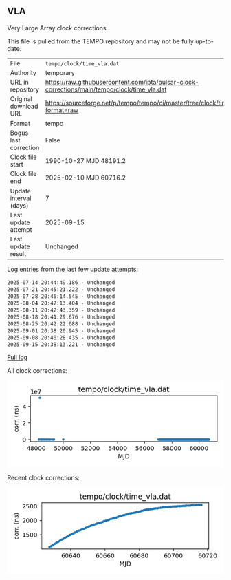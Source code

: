 
## VLA

Very Large Array clock corrections

This file is pulled from the TEMPO repository and may not be fully
up-to-date. 

|     |     |
|:--- |:--- |
| File | `tempo/clock/time_vla.dat` |
| Authority | temporary |
| URL in repository | <https://raw.githubusercontent.com/ipta/pulsar-clock-corrections/main/tempo/clock/time_vla.dat> |
| Original download URL | <https://sourceforge.net/p/tempo/tempo/ci/master/tree/clock/time_vla.dat?format=raw> |
| Format | tempo |
| Bogus last correction | False |
| Clock file start | 1990-10-27 MJD 48191.2 |
| Clock file end | 2025-02-10 MJD 60716.2 |
| Update interval (days) | 7 |
| Last update attempt | 2025-09-15 |
| Last update result | Unchanged |

Log entries from the last few update attempts:
```
2025-07-14 20:44:49.186 - Unchanged
2025-07-21 20:45:21.222 - Unchanged
2025-07-28 20:46:14.545 - Unchanged
2025-08-04 20:47:13.404 - Unchanged
2025-08-11 20:42:43.359 - Unchanged
2025-08-18 20:41:29.676 - Unchanged
2025-08-25 20:42:22.088 - Unchanged
2025-09-01 20:38:20.945 - Unchanged
2025-09-08 20:40:28.435 - Unchanged
2025-09-15 20:38:13.221 - Unchanged
```
[Full log](https://raw.githubusercontent.com/ipta/pulsar-clock-corrections/main/log/tempo/clock/time_vla.dat.log)


All clock corrections:

![plot of all clock corrections](time_vla.dat.png "All corrections")

Recent clock corrections:

![plot of recent clock corrections](time_vla.dat.short.png "Recent corrections")

